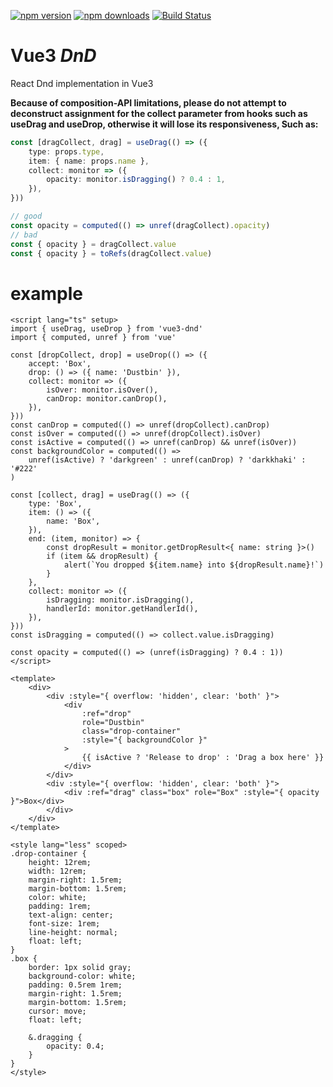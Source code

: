 [![npm version](https://img.shields.io/npm/v/vue3-dnd.svg?style=flat-square)](https://www.npmjs.com/package/vue3-dnd)
[![npm downloads](https://img.shields.io/npm/dm/vue3-dnd.svg?style=flat-square)](https://www.npmjs.com/package/vue3-dnd)
[![Build Status](https://travis-ci.org/vue3-dnd/vue3-dnd.svg?branch=main)](https://travis-ci.org/vue3-dnd/vue3-dnd)

# Vue3 _DnD_

React Dnd implementation in Vue3

**Because of composition-API limitations, please do not attempt to deconstruct assignment for the collect parameter from hooks such as useDrag and useDrop, otherwise it will lose its responsiveness, Such as:**

```ts
const [dragCollect, drag] = useDrag(() => ({
	type: props.type,
	item: { name: props.name },
	collect: monitor => ({
		opacity: monitor.isDragging() ? 0.4 : 1,
	}),
}))

// good
const opacity = computed(() => unref(dragCollect).opacity)
// bad
const { opacity } = dragCollect.value	
const { opacity } = toRefs(dragCollect.value)
```

# example
```vue
<script lang="ts" setup>
import { useDrag, useDrop } from 'vue3-dnd'
import { computed, unref } from 'vue'

const [dropCollect, drop] = useDrop(() => ({
	accept: 'Box',
	drop: () => ({ name: 'Dustbin' }),
	collect: monitor => ({
		isOver: monitor.isOver(),
		canDrop: monitor.canDrop(),
	}),
}))
const canDrop = computed(() => unref(dropCollect).canDrop)
const isOver = computed(() => unref(dropCollect).isOver)
const isActive = computed(() => unref(canDrop) && unref(isOver))
const backgroundColor = computed(() =>
	unref(isActive) ? 'darkgreen' : unref(canDrop) ? 'darkkhaki' : '#222'
)

const [collect, drag] = useDrag(() => ({
	type: 'Box',
	item: () => ({
		name: 'Box',
	}),
	end: (item, monitor) => {
		const dropResult = monitor.getDropResult<{ name: string }>()
		if (item && dropResult) {
			alert(`You dropped ${item.name} into ${dropResult.name}!`)
		}
	},
	collect: monitor => ({
		isDragging: monitor.isDragging(),
		handlerId: monitor.getHandlerId(),
	}),
}))
const isDragging = computed(() => collect.value.isDragging)

const opacity = computed(() => (unref(isDragging) ? 0.4 : 1))
</script>

<template>
    <div>
        <div :style="{ overflow: 'hidden', clear: 'both' }">
            <div
                :ref="drop"
                role="Dustbin"
                class="drop-container"
                :style="{ backgroundColor }"
            >
                {{ isActive ? 'Release to drop' : 'Drag a box here' }}
            </div>
        </div>
        <div :style="{ overflow: 'hidden', clear: 'both' }">
            <div :ref="drag" class="box" role="Box" :style="{ opacity }">Box</div>
        </div>
    </div>
</template>

<style lang="less" scoped>
.drop-container {
    height: 12rem;
    width: 12rem;
    margin-right: 1.5rem;
    margin-bottom: 1.5rem;
    color: white;
    padding: 1rem;
    text-align: center;
    font-size: 1rem;
    line-height: normal;
    float: left;
}
.box {
    border: 1px solid gray;
    background-color: white;
    padding: 0.5rem 1rem;
    margin-right: 1.5rem;
    margin-bottom: 1.5rem;
    cursor: move;
    float: left;

    &.dragging {
        opacity: 0.4;
    }
}
</style>
```
